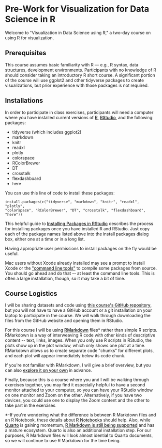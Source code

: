 <style>
a {
font-weight: 500;
}
</style>

# Pre-Work for Visualization for Data Science in R

Welcome to "Visualization in Data Science using R," a two-day course on using R for visualization. 

## Prerequisites

This course assumes basic familiarity with R — e.g., R syntax, data structures, development environments. Participants with no knowledge of R should consider taking an introductory R short course. A significant portion of the course will use ggplot2 and other tidyverse packages to create visualizations, but prior experience with those packages is not required. 

## Installations

In order to participate in class exercises, participants will need a computer where you have installed current versions of [R](https://www.r-project.org/), [RStudio](https://www.rstudio.com/), and the following packages: 

* tidyverse (which includes ggplot2)
* markdown
* knitr
* readxl
* plotly
* colorspace
* RColorBrewer
* DT
* crosstalk
* flexdashboard
* here

You can use this line of code to install these packages:

```
install.packages(c("tidyverse", "markdown", "knitr", "readxl", "plotly", 
"colorspace", "RColorBrewer", "DT", "crosstalk", "flexdashboard", "here"))
```

This helpful guide to [Installing Packages in RStudio](http://derekogle.com/IFAR/supplements/installations/InstallPackagesRStudio.html) describes the process for installing packages once you have installed R and RStudio. Just copy each of the package names listed above into the install packages dialog box, either one at a time or in a long list.

Having appropriate user permissions to install packages on the fly would be useful. 

Mac users without Xcode already installed may see a prompt to install Xcode or the ["command line tools"](https://mac.install.guide/commandlinetools/7.html) to compile some packages from source. You should go ahead and do that -- at least the command line tools. This is often a large installation, though, so it may take a bit of time.

## Course Logistics

I will be sharing datasets and code using [this course's GitHub repository](https://github.com/amzoss/RVis-2Day), but you will not have to have a GitHub account or a git installation on your laptop to participate in the course. We will walk through downloading the files from the GitHub website and opening them in RStudio.

For this course I will be using [RMarkdown](https://rmarkdown.rstudio.com/) files* rather than simple R scripts. RMarkdown is a way of interweaving R code with other kinds of descriptive content -- text, links, images. When you only use R scripts in RStudio, the plots show up in the plot window, which only shows one plot at a time. RMarkdown allows us to create separate code "chunks" for different plots, and each plot will appear immediately below its code chunk. 

If you're not familiar with RMarkdown, I will give a brief overview, but you can also [explore it on your own](https://rmarkdown.rstudio.com/lesson-1.html) in advance.

Finally, because this is a course where you and I will be walking through exercises together, you may find it especially helpful to have a second monitor attached to your computer, so you can have your RStudio window on one monitor and Zoom on the other. Alternatively, if you have two devices, you could use one to display the Zoom content and the other to take part in the exercises.

*-If you're wondering what the difference is between R Markdown files and an R Notebook, these details about [R Notebooks](https://bookdown.org/yihui/rmarkdown/notebook.html) should help. Also, while [Quarto](https://quarto.org/) is gaining momentum, [R Markdown is still being supported](https://yihui.org/en/2022/04/quarto-r-markdown/) and has a mature ecosystem. Quarto is also an additional installation step. For our purposes, R Markdown files will look almost idential to Quarto documents, so we will continue to use R Markdown for the time being.
